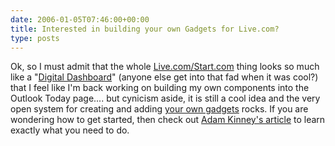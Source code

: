 ```yaml
---
date: 2006-01-05T07:46:00+00:00
title: Interested in building your own Gadgets for Live.com?
type: posts
---
```

Ok, so I must admit that the whole [Live.com/Start.com](http://www.live.com) thing looks so much like a "[Digital Dashboard](http://msdn.microsoft.com/library/default.asp?url=/library/en-us/dnoxpta/html/odc_digdash.asp)" (anyone else get into that fad when it was cool?) that I feel like I'm back working on building my own components into the Outlook Today page.... but cynicism aside, it is still a cool idea and the very open system for creating and adding [your own gadgets](http://www.microsoftgadgets.com) rocks. If you are wondering how to get started, then check out [Adam Kinney's article](http://www.adamkinney.com/note.aspx?id=86) to learn exactly what you need to do.
